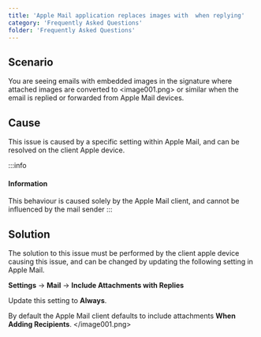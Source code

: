 ```yaml
---
title: 'Apple Mail application replaces images with  when replying'
category: 'Frequently Asked Questions'
folder: 'Frequently Asked Questions'
---
```


## Scenario

You are seeing emails with embedded images in the signature where attached images are converted to <image001.png> or similar when the email is replied or forwarded from Apple Mail devices.

## Cause

This issue is caused by a specific setting within Apple Mail, and can be resolved on the client Apple device.

:::info
#### Information

This behaviour is caused solely by the Apple Mail client, and cannot be influenced by the mail sender
:::

## Solution

The solution to this issue must be performed by the client apple device causing this issue, and can be changed by updating the following setting in Apple Mail.  

**Settings** -> **Mail** -> **Include Attachments with Replies**  

Update this setting to **Always**.  

By default the Apple Mail client defaults to include attachments **When Adding Recipients**.
</image001.png>